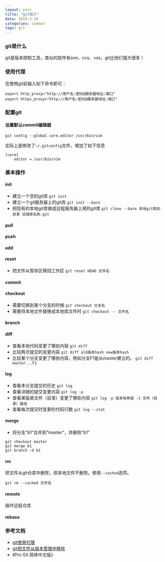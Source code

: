 ```yaml
---
layout: post
title: "git简介"
date: 2014-3-20
categories: common
tags: git
---
```


### git是什么

git是版本控制工具，类似的软件有svn、cvs、vss，git比他们强大很多！

### 使用代理

在使用git前输入如下命令即可：

```
export http_proxy="http://用户名:密码@服务器地址:端口"
export https_proxy="http://用户名:密码@服务器地址:端口"
```

### 配置git

#### 设置默认commit编辑器

```
git config --global core.editor /usr/bin/vim
```
实际上是修改了`~/.gitconfig`文件，增加了如下信息
```
[core]
	editor = /usr/bin/vim
```

### 基本操作

#### init

*  建立一个空的git库
   `git init`
*  建立一个git服务器上的git库
   `git init --bare`
*  把现有的本地git库做成远程服务器上用的git库
   `git clone --bare 本地git库的目录 远端库名称.git`

#### pull

#### push

#### add

#### reset

*  把文件从暂存区移回工作区
   `git reset HEAD 文件名`

#### commit

#### checkout

*  需要切换到某个分支的时候
   `git checkout 分支名`
*  需要将本地文件替换成本地库文件时
   `git checkout -- 文件名`

#### branch

#### diff

* 查看本地代码变更了哪些内容
	`git diff`
* 比较两次提交的变更内容
	`git diff old版本hash new版本hash`
* 比较某个分支变更了哪些内容，例如分支F1是从master建立的。
    `git diff master...F1`

#### log

*  查看本分支提交的历史
   `git log`
*  查看详细的提交变更内容
   `git log -p`
*  查看某版某文件（目录）变更了哪些内容
   `git log -p 版本哈希值 -1 文件（目录）路径`
*  查看每次提交时变更的代码行数
   `git log --stat`


#### merge

*  将分支“b1”合并到“master”，并删除“b1”

```
git checkout master
git merge b1
git branch -d b1
```

#### rm

把文件从git仓库中删除，但本地文件不删除。使用`--cached`选项。

```
git rm --cached 文件名
```

#### remote

操作远程仓库

#### rebase



### 参考文档

*  [git使用代理](http://www.chenshake.com/git-uses-a-proxy/)
*  [git把文件从版本管理中移除](http://blog.sina.com.cn/s/blog_59fb90df0101980a.html)
*  《Pro Git 简体中文版》
